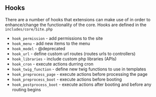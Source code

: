 Hooks
---

There are a number of hooks that extensions can make use of in order to enhance/change  the functionality of the core. Hooks are defined in the `includes/core/Site.php`


* `hook_permission` - add permissions to the site
* `hook_menu` - add new items to the menu
* `hook_model` - @deprecated
* `hook_url` - define custom url routes (routes urls to controllers)
* `hook_libraries` - include custom php libraries (APIs)
* `hook_cron` - execute actions durring cron
* `hook_twig_function` - define new twig functions to use in templates
* `hook_preprocess_page` - execute actions before processing the page
* `hook_preprocess_boot` - execute actions before booting
* `hook_postprocess_boot` - execute actions after booting and before any routing begins